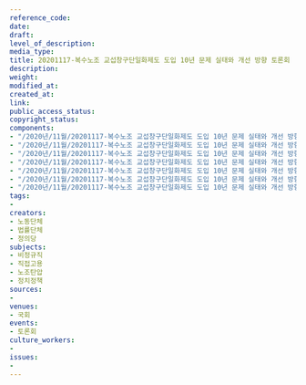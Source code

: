 ```yaml
---
reference_code: 
date: 
draft: 
level_of_description: 
media_type: 
title: 20201117-복수노조 교섭창구단일화제도 도입 10년 문제 실태와 개선 방향 토론회
description: 
weight: 
modified_at: 
created_at: 
link: 
public_access_status: 
copyright_status: 
components:
- "/2020년/11월/20201117-복수노조 교섭창구단일화제도 도입 10년 문제 실태와 개선 방향 토론회/1280_1DX1100.jpg"
- "/2020년/11월/20201117-복수노조 교섭창구단일화제도 도입 10년 문제 실태와 개선 방향 토론회/1280_PIG2202.jpg"
- "/2020년/11월/20201117-복수노조 교섭창구단일화제도 도입 10년 문제 실태와 개선 방향 토론회/1280_PIG2184.jpg"
- "/2020년/11월/20201117-복수노조 교섭창구단일화제도 도입 10년 문제 실태와 개선 방향 토론회/1280_PIG2204.jpg"
- "/2020년/11월/20201117-복수노조 교섭창구단일화제도 도입 10년 문제 실태와 개선 방향 토론회/1280_1DX1077.jpg"
- "/2020년/11월/20201117-복수노조 교섭창구단일화제도 도입 10년 문제 실태와 개선 방향 토론회/1280_PIG2163.jpg"
- "/2020년/11월/20201117-복수노조 교섭창구단일화제도 도입 10년 문제 실태와 개선 방향 토론회/1280_1DX1048.jpg"
tags:
- 
creators:
- 노동단체
- 법률단체
- 정의당
subjects:
- 비정규직
- 직접고용
- 노조탄압
- 정치정책
sources:
- 
venues:
- 국회
events:
- 토론회
culture_workers:
- 
issues:
- 
---
```

